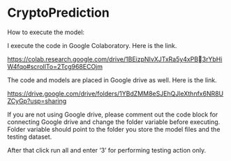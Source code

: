 # CryptoPrediction

How to execute the model:

I execute the code in Google Colaboratory. Here is the link.

https://colab.research.google.com/drive/1BEizpNIvXJTxRa5y4xPB3rYbHiW4fqo#scrollTo=2Tcg968ECOjm

The code and models are placed in Google drive as well. Here is the link.

https://drive.google.com/drive/folders/1YBdZMM8eSJEhQJleXthnfx6NR8UZCyGp?usp=sharing

If you are not using Google drive, please comment out the code block for connecting Google drive and 
change the folder variable before executing. Folder variable should point to the folder you store the 
model files and the testing dataset.

After that click run all and enter ‘3’ for performing testing action only.
